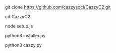 git clone https://github.com/cazzysoci/CazzyC2.git

cd CazzyC2

node setup.js

python3 installer.py

python3 cazzy.py
